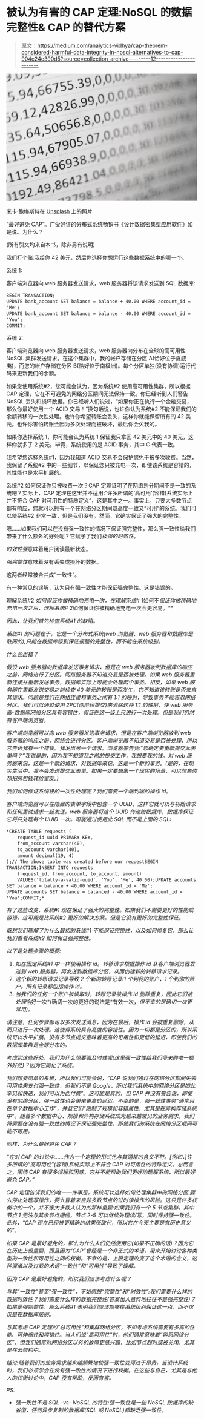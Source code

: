 # 被认为有害的 CAP 定理:NoSQL 的数据完整性& CAP 的替代方案

> 原文：<https://medium.com/analytics-vidhya/cap-theorem-considered-harmful-data-integrity-in-nosql-alternatives-to-cap-904c24e390d5?source=collection_archive---------12----------------------->

![](img/2197919d44be57c54b57d4c332ed0e3c.png)

米卡·鲍梅斯特在 [Unsplash](https://unsplash.com?utm_source=medium&utm_medium=referral) 上的照片

“最好避免 CAP”。广受好评的分布式系统畅销书[《设计数据密集型应用软件》](https://smile.amazon.com/Designing-Data-Intensive-Applications-Reliable-Maintainable/dp/1449373321/ref=sr_1_2?keywords=designing+data+intensive+applications&qid=1572997508&sr=8-2)如是说。为什么？

(所有引文均来自本书，除非另有说明)

我们打个赌:我给你 42 美元，然后你选择你想运行这些数据系统中的哪一个。

系统 1:

客户端浏览器向 web 服务器发送请求，web 服务器将该请求发送到 SQL 数据库:

```
BEGIN TRANSACTION;
UPDATE bank_account SET balance = balance + 40.00 WHERE account_id = 'Me';
UPDATE bank_account SET balance = balance - 40.00 WHERE account_id = 'You';
COMMIT;
```

系统 2:

客户端浏览器向 web 服务器发送请求，web 服务器向分布在全球的高可用性 NoSQL 集群发送请求。在这个集群中，我的帐户存储在分区 A(恰好位于夏威夷)，而您的帐户存储在分区 B(恰好位于南极洲)。每个分区单独(没有协调)运行代码来更新我们的余额。

如果您使用系统#2，您可能会认为，因为系统#2 使用高可用性集群，所以根据 CAP 定理，它在不可避免的网络分区期间无法保持一致。你已经听到人们警告 NoSQL 丢失和损坏数据。你已经听人们说过，“如果你正在执行一个金融交易，那么你最好使用一个 ACID 交易！”换句话说，也许你认为系统#2 不能保证我们的余额转移的一次性处理。也许你希望转账会丢失，这样你就能保留所有的 42 美元。也许你害怕转账会因为多次处理而被破坏，最后你会欠我的。

如果你选择系统 1，你可能会认为系统 1 保证我只拿回 42 美元中的 40 美元，这样你就多了 2 美元。毕竟，系统使用的是 ACID 事务，其中 C 代表一致。

我希望您选择系统#1，因为我知道 ACID 交易不会保护您免于被多次收费。当然，我保留了系统#2 中的一些细节，以保证您只被充电一次，即使该系统是容错的，其性能也是水平扩展的。

系统#2 如何保证你只被收费一次？CAP 定理证明了在网络划分期间不是一致的系统吧？实际上，CAP 定理在这里并不适用:“许多所谓的‘高可用’(容错)系统实际上并不符合 CAP 对可用性的特质定义”，这是其中之一。事实上，只要大多数节点都有响应，您就可以拥有一个在网络分区期间既高度一致又“可用”的系统。我们可以使系统#2 非常一致，但是我们没有。然而，它确实保证了强大的完整性。

嗯……如果我们可以在没有强一致性的情况下保证强完整性，那么强一致性给我们带来了什么额外的好处呢？它赋予了我们*极强的时效性*。

*时效性强*意味着用户阅读最新状态。

*强完整性*意味着没有丢失或损坏的数据。

这两者经常被合并成“一致性”。

有一种常见的误解，认为只有强一致性才能保证强完整性。这是错误的。

理解系统#2 *如何保证你被精确地充电一次，在理解系统# 1*如何不*保证你被精确地充电一次之后，理解系统# 2*如何保证你被精确地充电一次会更容易。**

*因此，让我们首先检查系统#1 的缺陷。*

*系统#1 的问题在于，它是一个分布式系统(web 浏览器、web 服务器和数据库是联网的),只能在数据库级别保证很强的完整性，而不能在系统级别。*

*什么会出错？*

*假设 web 服务器向数据库发送事务请求，但是在 web 服务器收到数据库的响应之前，网络进行了分区。网络服务器不知道交易是否被处理。如果 web 服务器重新连接并重新发送事务，数据库实际上可能会处理两个事务。相反，如果 web 服务器在重新发送交易之前检查 40 美元的转账是否发生，它不知道该转账是否来自其请求。问题是我们在网络连接和事务之间有 1:1 的映射，导致事务不能容忍网络分区。我们可以通过使用 2PC(两阶段提交)来消除这种 1:1 的映射，使 web 服务器-数据库网络分区具有容错性，保证在这一级上只进行一次处理。但是我们仍然有客户端浏览器。*

*客户端浏览器可以向 web 服务器发送事务请求，但是在客户端浏览器收到 web 服务器的响应之前，网络会进行分区。客户端浏览器不知道交易是否被处理，所以它告诉我有一个错误。我发出另一个请求。浏览器警告我:“您确定要重新提交此表单吗？”我说是的，因为我不知道我之前的提交工作，我想要我的钱。对 web 服务器来说，这是一个新的请求，对数据库来说，这是一个新的事务。(是的，在现实生活中，我不会发送提交此表单。如果一定要想象一个现实的场景，可以想象你想把房租钱转给室友。)*

*我们如何保证系统级的一次性处理呢？我们需要一个端到端的操作 id。*

*客户端浏览器可以在隐藏的表单字段中包含一个 UUID，这样它就可以与初始请求和任何重试请求一起发送。web 服务器将这个 UUID 传递给数据库，数据库保证它将只处理每个 UUID 一次。可能通过使用此 SQL 而不是上面的 SQL:*

```
*CREATE TABLE requests (
    request_id uuid PRIMARY KEY,
    from_account varchar(40),
    to_account varchar(40),
    amount decimal(19, 4)
);// The above table was created before our requestBEGIN TRANSACTION;INSERT INTO requests
    (request_id, from_account, to_account, amount)
    VALUES('totally-a-valid-uuid', 'You', 'Me', 40.00);UPDATE accounts SET balance = balance + 40.00 WHERE account_id = 'Me';
UPDATE accounts SET balance = balanced - 40.00 WHERE account_id = 'You';COMMIT;*
```

*有了这些改变，系统#1 现在保证了强大的完整性。如果我们不需要更好的性能或容错，这可能是比系统#2 更好的解决方案。但是它没有更好的完整性保证。*

*既然我们理解了为什么最初的系统#1 不能保证完整性，以及如何修复它，那么让我们看看系统#2 如何保证强完整性。*

*以下是处理步骤的概要:*

1.  *如在固定系统#1 中一样使用操作 id。转移请求根据操作 id 从客户端浏览器发送到 web 服务器，再发送到数据库分区，从而创建新的转移请求记录。*
2.  *这个新的转账请求记录导致 2 个新的转账记录:1 个到我的账户，1 个到你的账户。所有记录都包括操作 id。*
3.  *当我们的任何一个账户被读取时，转账记录被操作 id 删除重复，因此它们被处理*恰好一次*(确切一次的更好的说法是*有效一次，*但不幸的是确切一次更常用)。*

*请注意，任何步骤都可以多次发送消息，因为在最后，操作 id 会被重复删除，从而只进行一次处理。这使得系统具有高度的容错性。因为一切都是分区的，所以系统可以水平扩展。没有多节点提交意味着更高的可用性和更低的延迟，即使我们的数据库集群是全球分布的。*

*考虑到这些好处，我们为什么想要强及时性呢(这里强一致性给我们带来的唯一额外好处)？因为它简化了系统。*

*我们想要简单的系统，所以我们可能会说，“CAP 说我们通过在网络分区期间失去可用性来支付强一致性，但我们不是 Google，所以我们系统中的网络分区是如此罕见和快速，我们可以为此付费”。这可能是真的，但 CAP 并没有警告说，即使没有网络分区，强一致性也会带来更高的延迟。不幸的是，强一致性事务“通常只在单个数据中心工作”，并且它们“限制了规模和容错属性，尤其是在异构存储系统中”。随着多个数据中心、规模和异构存储系统成为越来越常见的业务需求，我们将需要在没有强一致性的情况下保证强完整性，即使我们的系统在网络分区期间可能不可用。*

*同样，为什么最好避免 CAP？*

*“在对 CAP 的讨论中……作为一个定理的形式化与其通常的含义不符。[例如，]许多所谓的“高可用性”(容错)系统实际上不符合 CAP 对可用性的特殊定义。总而言之，围绕 CAP 有很多误解和困惑，它并不能帮助我们更好地理解系统，所以最好避免 CAP。”*

*CAP 定理告诉我们的唯一一件事是，系统可以选择如何处理集群中的网络分区:要么停止处理写操作，要么冒着来自非多数节点的过时读操作的风险。这只是许多权衡中的一个，并不像大多数人认为的那样重要:如果我们有一个 5 节点集群，其中节点 1 无法与其余节点通信，节点 2-5 可以继续处理读/写，同时保持强一致性。此外，“CAP 现在已经被更精确的结果所取代，所以它在今天主要是有历史意义的”。*

*如果 CAP 是最好避免的，那么为什么人们仍然使用它(如果不正确的话)？因为它在历史上很重要，而且因为“CAP”曾经是一个非正式的术语，用来开始讨论各种类型的一致性和可用性之间的权衡。不幸的是，上限定理改变了这个术语的含义，这种混淆以及过载的术语“一致性”和“可用性”导致了误解。*

*因为 CAP 是最好避免的，所以我们应该考虑什么呢？*

*与其“一致性”甚至“强一致性”，不如想想“完整性”和“时效性”:我们需要什么样的数据时效性？我们需要什么样的数据完整性(答案出人意料地往往不是强完整性)？如果是强完整性，那么系统#1 表明我们应该能够在系统级别保证这一点，而不仅仅是在数据库级别。*

*与其考虑 CAP 定理的“总可用性”和集群网络分区，不如考虑系统需要有多高的性能、可伸缩性和容错性。当人们说“高可用性”时，他们通常意味着“容忍网络分区”，但我们通常对网络分区以外的故障更感兴趣，比如节点超时或被关闭，尤其是在云架构中。*

*结论:随着我们的业务需求越来越频繁地使强一致性变得过于昂贵，当设计系统时，我们必须学会在没有强一致性的情况下进行权衡。在这些与自己，尤其是与他人的权衡讨论中，CAP 没有帮助，反而有害。*

*PS:*

*   *强一致性不是 SQL -vs- NoSQL 的特性:强一致性是一些 NoSQL 数据库的缺省值，任何异步复制的数据库(SQL 或 NoSQL)都缺乏强一致性。*